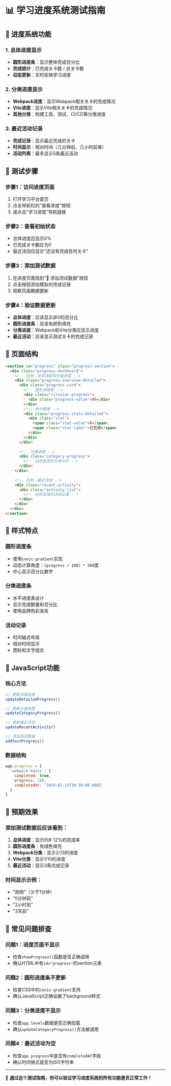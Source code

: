 # 📊 学习进度系统测试指南

## 🎯 进度系统功能

### 1. 总体进度显示
- **圆形进度条**：显示整体完成百分比
- **完成统计**：已完成关卡数 / 总关卡数
- **动态更新**：实时反映学习进度

### 2. 分类进度显示
- **Webpack进度**：显示Webpack相关关卡的完成情况
- **Vite进度**：显示Vite相关关卡的完成情况
- **其他分类**：构建工具、测试、CI/CD等分类进度

### 3. 最近活动记录
- **完成记录**：显示最近完成的关卡
- **时间显示**：相对时间（几分钟前、几小时前等）
- **活动列表**：最多显示5条最近活动

## 🧪 测试步骤

### 步骤1：访问进度页面
1. 打开学习平台首页
2. 点击导航栏的"查看进度"按钮
3. 或点击"学习进度"导航链接

### 步骤2：查看初始状态
- 总体进度应显示0%
- 已完成关卡数应为0
- 最近活动应显示"还没有完成任何关卡"

### 步骤3：添加测试数据
1. 在进度页面找到"🧪 添加测试数据"按钮
2. 点击按钮添加模拟的完成记录
3. 观察页面数据更新

### 步骤4：验证数据更新
- **总体进度**：应该显示非0的百分比
- **圆形进度条**：应该有颜色填充
- **分类进度**：Webpack和Vite分类应显示进度
- **最近活动**：应该显示测试关卡的完成记录

## 📱 页面结构

```html
<section id="progress" class="progress-section">
  <div class="progress-dashboard">
    <!-- 左侧：总体进度和分类进度 -->
    <div class="progress-overview-detailed">
      <div class="progress-card">
        <!-- 圆形进度条 -->
        <div class="circular-progress">
          <div class="progress-value">X%</div>
        </div>
        <!-- 统计数据 -->
        <div class="progress-stats-detailed">
          <div class="stat">
            <span class="stat-value">X</span>
            <span class="stat-label">已完成</span>
          </div>
        </div>
      </div>
      
      <!-- 分类进度 -->
      <div class="category-progress">
        <!-- 动态生成的分类卡片 -->
      </div>
    </div>
    
    <!-- 右侧：最近活动 -->
    <div class="recent-activity">
      <div class="activity-list">
        <!-- 动态生成的活动记录 -->
      </div>
    </div>
  </div>
</section>
```

## 🎨 样式特点

### 圆形进度条
- 使用`conic-gradient`实现
- 动态计算角度：`(progress / 100) * 360`度
- 中心显示百分比数字

### 分类进度条
- 水平进度条设计
- 显示完成数量和百分比
- 使用品牌色彩渐变

### 活动记录
- 时间轴式布局
- 相对时间显示
- 图标和文字组合

## 🔧 JavaScript功能

### 核心方法
```javascript
// 更新详细进度
updateDetailedProgress()

// 更新分类进度
updateCategoryProgress()

// 更新最近活动
updateRecentActivity()

// 添加测试数据
addTestProgress()
```

### 数据结构
```javascript
app.progress = {
  'webpack-basic': {
    completed: true,
    progress: 100,
    completedAt: '2024-01-15T10:30:00.000Z'
  }
}
```

## 🚀 预期效果

### 添加测试数据后应该看到：
1. **总体进度**：显示约8-12%的完成率
2. **圆形进度条**：有绿色填充
3. **Webpack分类**：显示2/13的进度
4. **Vite分类**：显示1/10的进度
5. **最近活动**：显示3条完成记录

### 时间显示示例：
- "刚刚"（少于1分钟）
- "5分钟前"
- "2小时前"
- "3天前"

## 🐛 常见问题排查

### 问题1：进度页面不显示
- 检查`showProgress()`函数是否正确调用
- 确认HTML中有`id="progress"`的section元素

### 问题2：圆形进度条不更新
- 检查CSS中的`conic-gradient`支持
- 确认JavaScript正确设置了background样式

### 问题3：分类进度不显示
- 检查`app.levels`数据是否正确加载
- 确认`updateCategoryProgress()`方法被调用

### 问题4：最近活动为空
- 检查`app.progress`中是否有`completedAt`字段
- 确认时间格式是否为ISO字符串

---

🎯 **通过这个测试指南，你可以验证学习进度系统的所有功能是否正常工作！**